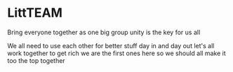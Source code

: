 # LittTEAM
Bring everyone together as one big group unity is the key for us all
   


We all need to use each other for better stuff day in and day out let's all work together to get rich we are the first ones here so we should all make it too the top together 
